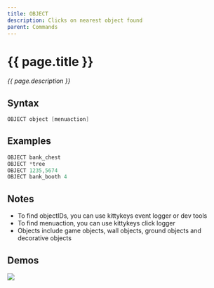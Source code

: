 ```yaml
---
title: OBJECT
description: Clicks on nearest object found
parent: Commands
---
```


# {{ page.title }}

_{{ page.description }}_

## Syntax

```java
OBJECT object [menuaction] 
```

## Examples

```java
OBJECT bank_chest
OBJECT *tree
OBJECT 1235,5674
OBJECT bank_booth 4
```

## Notes

- To find objectIDs, you can use kittykeys event logger or dev tools
- To find menuaction, you can use kittykeys click logger
- Objects include game objects, wall objects, ground objects and decorative objects

## Demos

![](https://i.imgur.com/8G9ThTe.gif)

